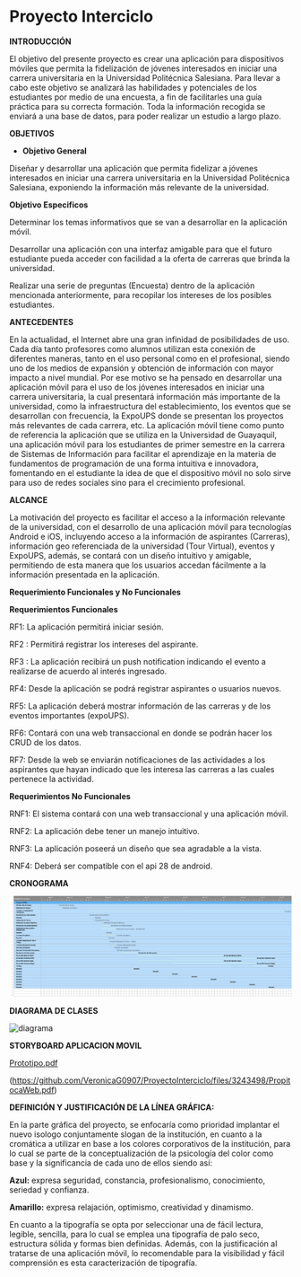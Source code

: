 # Proyecto Interciclo

**INTRODUCCIÓN** 

El objetivo del presente proyecto es crear una aplicación para dispositivos móviles que permita la fidelización de jóvenes interesados en iniciar una carrera universitaria en la Universidad Politécnica Salesiana. Para llevar a cabo este objetivo se analizará las habilidades y potenciales de los estudiantes por medio de una encuesta, a fin de facilitarles una guía práctica para su correcta formación. Toda la información recogida se enviará a una base de datos, para poder realizar un estudio a largo plazo.


**OBJETIVOS**

 * **Objetivo General**

Diseñar y desarrollar una aplicación que permita fidelizar a jóvenes interesados en iniciar una carrera universitaria en la Universidad Politécnica Salesiana, exponiendo la información más relevante de la universidad.

**Objetivo Especificos** 


Determinar los temas informativos que se van a desarrollar en la aplicación móvil. 

Desarrollar una aplicación con una interfaz amigable para que el futuro estudiante pueda acceder con facilidad a la oferta de carreras que brinda la universidad.

Realizar una serie de preguntas (Encuesta) dentro de la aplicación mencionada anteriormente, para recopilar los intereses de los posibles estudiantes.


**ANTECEDENTES**

En la actualidad, el Internet abre una gran infinidad de posibilidades de uso. Cada día tanto profesores como alumnos utilizan esta conexión de diferentes maneras, tanto en el uso personal como en el profesional, siendo uno de los medios de expansión y obtención de información con mayor impacto a nivel mundial.
Por ese motivo se ha pensado en desarrollar una aplicación móvil para el uso de los jóvenes interesados en iniciar una carrera universitaria, la cual presentará información más importante de la universidad, como la infraestructura del establecimiento, los eventos que se desarrollan con frecuencia, la ExpoUPS donde se presentan los proyectos más relevantes de cada carrera, etc. La aplicación móvil tiene como punto de referencia la aplicación que se utiliza en la Universidad de Guayaquil, una aplicación móvil para los estudiantes de primer semestre en la carrera de Sistemas de Información para facilitar el aprendizaje en la materia de fundamentos de programación de una forma intuitiva e innovadora, fomentando en el estudiante la idea de que el dispositivo móvil no solo sirve para uso de redes sociales sino para el crecimiento profesional. 


**ALCANCE**

La motivación del proyecto es facilitar el acceso a la información relevante de la universidad, con el desarrollo de una aplicación móvil para tecnologías Android e iOS, incluyendo acceso a la información de aspirantes (Carreras), información geo referenciada  de la universidad (Tour Virtual), eventos y ExpoUPS, además, se  contará con un diseño intuitivo y amigable, permitiendo de esta manera que los usuarios accedan fácilmente a la información presentada en la aplicación.

**Requerimiento Funcionales y No Funcionales**

**Requerimientos Funcionales**

RF1: La aplicación permitirá iniciar sesión.

RF2 : Permitirá registrar los intereses del aspirante.

RF3 : La aplicación recibirá un push notification indicando el evento a realizarse de acuerdo al interés ingresado.

RF4: Desde la aplicación se podrá registrar aspirantes o usuarios nuevos.

RF5: La aplicación deberá mostrar información de las carreras y de los eventos importantes (expoUPS).

RF6: Contará con una web transaccional en donde se podrán hacer los CRUD de los datos.

RF7: Desde la web se enviarán notificaciones de las actividades a los aspirantes que hayan indicado que les interesa las carreras a las cuales pertenece la actividad. 

**Requerimientos No Funcionales**

RNF1: El sistema contará con una web transaccional y una aplicación móvil.  

RNF2: La aplicación debe tener un manejo intuitivo.

RNF3: La aplicación poseerá un diseño que sea agradable a la vista.

RNF4: Deberá ser compatible con el api 28 de android.

**CRONOGRAMA**

![alt tag](https://github.com/VeronicaG0907/ProyectoInterciclo/blob/master/cronograma1.png)


**DIAGRAMA DE CLASES**

![diagrama](https://user-images.githubusercontent.com/47520065/58743534-e7776380-83f8-11e9-91f6-a1fa01c932b6.JPG)


**STORYBOARD APLICACION MOVIL**

[Prototipo.pdf](https://github.com/VeronicaG0907/ProyectoInterciclo/files/3243350/Prototipo.pdf)


(https://github.com/VeronicaG0907/ProyectoInterciclo/files/3243498/PropitocaWeb.pdf)


**DEFINICIÓN Y JUSTIFICACIÓN DE LA LÍNEA GRÁFICA:**

En la parte gráfica del proyecto, se enfocaría como prioridad implantar el nuevo isologo conjuntamente slogan de la institución, en cuanto a la cromática a utilizar en base a los colores corporativos de la institución, para lo cual se parte de la conceptualización de la psicología del color como base y la significancia de cada uno de ellos siendo así: 

**Azul:** expresa seguridad, constancia, profesionalismo, conocimiento, seriedad y confianza.

**Amarillo:** expresa relajación, optimismo, creatividad y dinamismo. 

En cuanto a la tipografía se opta por seleccionar una de fácil lectura, legible, sencilla, para lo cual se emplea una tipografía de palo seco, estructura sólida y formas bien definidas. Además, con la justificación al tratarse de una aplicación móvil, lo recomendable para la visibilidad y fácil comprensión es esta caracterización de tipografía. 
